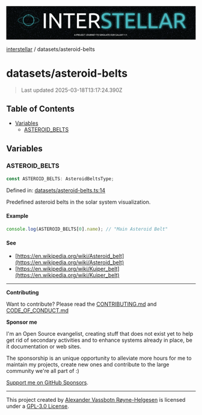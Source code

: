 <div>
  <img alt="SPECCER logo" src="https://raw.githubusercontent.com/phun-ky/interstellar/main/public/interstellar-header.png" style="max-height:120px;" />
</div>

[interstellar](../README.md) / datasets/asteroid-belts

# datasets/asteroid-belts

> Last updated 2025-03-18T13:17:24.390Z

## Table of Contents

- [Variables](#variables)
  - [ASTEROID_BELTS](#asteroid_belts)

## Variables

### ASTEROID_BELTS

```ts
const ASTEROID_BELTS: AsteroidBeltsType;
```

Defined in:
[datasets/asteroid-belts.ts:14](https://github.com/phun-ky/interstellar/blob/main/src/datasets/asteroid-belts.ts#L14)

Predefined asteroid belts in the solar system visualization.

#### Example

```ts
console.log(ASTEROID_BELTS[0].name); // "Main Asteroid Belt"
```

#### See

- [https://en.wikipedia.org/wiki/Asteroid_belt](https://en.wikipedia.org/wiki/Asteroid_belt)
- [https://en.wikipedia.org/wiki/Kuiper_belt](https://en.wikipedia.org/wiki/Kuiper_belt)

---

**Contributing**

Want to contribute? Please read the
[CONTRIBUTING.md](https://github.com/phun-ky/interstellar/blob/main/CONTRIBUTING.md)
and
[CODE_OF_CONDUCT.md](https://github.com/phun-ky/interstellar/blob/main/CODE_OF_CONDUCT.md)

**Sponsor me**

I'm an Open Source evangelist, creating stuff that does not exist yet to help
get rid of secondary activities and to enhance systems already in place, be it
documentation or web sites.

The sponsorship is an unique opportunity to alleviate more hours for me to
maintain my projects, create new ones and contribute to the large community
we're all part of :)

[Support me on GitHub Sponsors](https://github.com/sponsors/phun-ky).

---

This project created by [Alexander Vassbotn Røyne-Helgesen](http://phun-ky.net)
is licensed under a
[GPL-3.0 License](https://choosealicense.com/licenses/gpl-3.0/).
